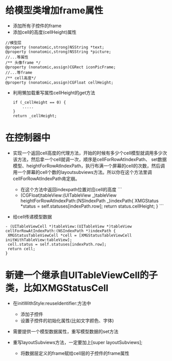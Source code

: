 # 给模型类增加frame属性

* 添加所有子控件的frame
* 添加cell的高度\(cellHeight\)属性

```
//模型层
@property (nonatomic,strong)NSString *text;
@property (nonatomic,strong)NSString *picture;
//...等属性
/** 头像frame */
@property (nonatomic,assign)CGRect iconPicFrame;
//...等frame
/** cell高度*/
@property (nonatomic,assign)CGFloat cellHeight;
```

* 利用懒加载重写属性cellHeight的get方法
  ```
  if (_cellHeight == 0) {
      .....
  }
  return _cellHeight;
  ```


# 在控制器中

* 实现一个返回cell高度的代理方法，开始的时候有多少个cell模型就调用多少次该方法，然后拿一个cell就调一次，顺序是cellForRowAtIndexPath、
set数据模型、heightForRowAtIndexPath，执行布满一个屏幕的cell的次数，然后调用一个屏幕的cell个数的layoutsubviews方法。所以你在这个方法里调cellForRowAtIndexPath肯定崩。
  * 在这个方法中返回indexpath位置对应cell的高度
    \`\`\`
  * \(CGFloat\)tableView:\(UITableView _\)tableView heightForRowAtIndexPath:\(NSIndexPath _\)indexPath{
    XMGStatus \*status = self.statuses\[indexPath.row\];
    return status.cellHeight;
    }
    \`\`\` 

* 给cell传递模型数据


```
- (UITableViewCell *)tableView:(UITableView *)tableView cellForRowAtIndexPath:(NSIndexPath *)indexPath {
 XMGStatusTableViewCell *cell = [XMGStatusTableViewCell initWithTableView:tableView];
 cell.status = self.statuses[indexPath.row];
 return cell;
}
```

# 新建一个继承自UITableViewCell的子类，比如XMGStatusCell

* 在initWithStyle:reuseIdentifier:方法中
  * 添加子控件
  * 设置子控件的初始化属性\(比如文字颜色、字体\)

* 需要提供一个模型数据属性，重写模型数据的set方法

* 重写layoutSubviews方法，一定要加上\[super layoutSubviews\];
  - 将数据层定义的frame赋给cell层的子控件的frame属性


